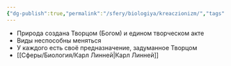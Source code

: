 ```yaml
---
{"dg-publish":true,"permalink":"/sfery/biologiya/kreaczionizm/","tags":["Эволюция"]}
---
```


- Природа создана Творцом (Богом) и едином творческом акте 
- Виды неспособны меняться 
- У каждого есть своё предназначение, задуманное Творцом 
- [[Сферы/Биология/Карл Линней\|Карл Линней]] 